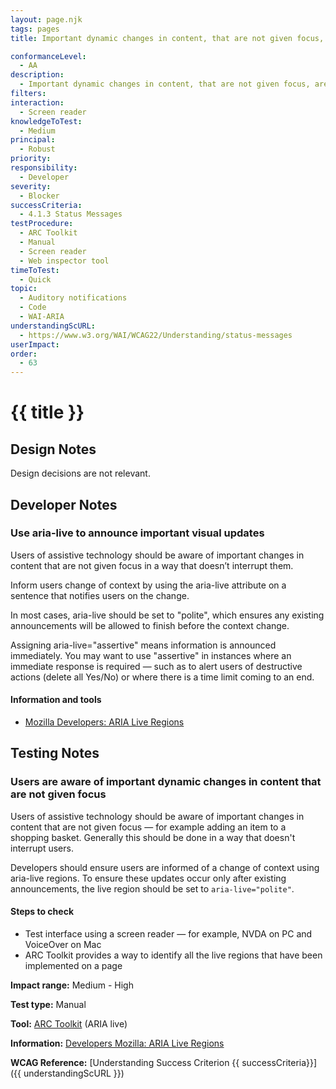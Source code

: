 ```yaml
---
layout: page.njk
tags: pages
title: Important dynamic changes in content, that are not given focus, are announced by screen readers

conformanceLevel:
  - AA
description:
  - Important dynamic changes in content, that are not given focus, are announced by screen readers
filters:
interaction:
  - Screen reader
knowledgeToTest:
  - Medium
principal:
  - Robust
priority:
responsibility:
  - Developer
severity:
  - Blocker
successCriteria:
  - 4.1.3 Status Messages
testProcedure:
  - ARC Toolkit
  - Manual
  - Screen reader
  - Web inspector tool
timeToTest:
  - Quick
topic:
  - Auditory notifications
  - Code
  - WAI-ARIA
understandingScURL:
  - https://www.w3.org/WAI/WCAG22/Understanding/status-messages
userImpact:
order:
  - 63
---
```


# {{ title }}

## Design Notes

Design decisions are not relevant.

## Developer Notes

### Use aria-live to announce important visual updates

Users of assistive technology should be aware of important changes in content that are not given focus in a way that doesn’t interrupt them.

Inform users change of context by using the aria-live attribute on a sentence that notifies users on the change.

In most cases, aria-live should be set to "polite", which ensures any existing announcements will be allowed to finish before the context change.

Assigning aria-live="assertive" means information is announced immediately. You may want to use "assertive" in instances where an immediate response is required  — such as to alert users of destructive actions (delete all Yes/No) or where there is a time limit coming to an end.

#### Information and tools

- [Mozilla Developers: ARIA Live Regions](https://developer.mozilla.org/en-US/docs/Web/Accessibility/ARIA/ARIA_Live_Regions)

## Testing Notes

### Users are aware of important dynamic changes in content that are not given focus

Users of assistive technology should be aware of important changes in content that are not given focus — for example adding an item to a shopping basket. Generally this should be done in a way that doesn't interrupt users.

Developers should ensure users are informed of a change of context using aria-live regions. To ensure these updates occur only after existing announcements, the live region should be set to `aria-live="polite"`.

#### Steps to check

- Test interface using a screen reader — for example, NVDA on PC and VoiceOver on Mac
- ARC Toolkit provides a way to identify all the live regions that have been implemented on a page

**Impact range:** Medium - High

**Test type:** Manual

**Tool:** [ARC Toolkit](https://www.paciellogroup.com/toolkit/) (ARIA live)

**Information:** [Developers Mozilla: ARIA Live Regions](https://developer.mozilla.org/en-US/docs/Web/Accessibility/ARIA/ARIA_Live_Regions)

**WCAG Reference:** [Understanding Success Criterion {{ successCriteria}}]({{ understandingScURL }})
